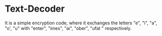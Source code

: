 # Text-Decoder
It is a simple encryption code, where it exchanges the letters "e", "i", "a", "o', "u" with "enter", "imes", "ai", "ober", "ufat " respectively.
